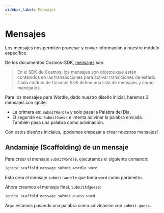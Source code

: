 ```yaml
---
sidebar_label: Mensajes
---
```


# Mensajes

Los mensajes nos permiten procesar y enviar información a nuestro módulo específico.

De los documentos Cosmos-SDK, [mensajes](https://docs.cosmos.network/master/building-modules/messages-and-queries.html#messages) son:

> En el SDK de Cosmos, los mensajes son objetos que están contenidos en las transacciones para activar transiciones de estado. Cada módulo de Cosmos SDK define una lista de mensajes y cómo manejarlos.

Para los mensajes para Wordle, dado nuestro diseño inicial, haremos 2 mensajes con ignite.

* La primera es: `SubmitWordle` y solo pasa la Palabra del Día.
* El segundo es: `SubmitGuess` e intenta adivinar la palabra enviada. También pasa una palabra como adivinación.

Con estos diseños iniciales, ¡podemos empezar a crear nuestros mensajes!

## Andamiaje (Scaffolding) de un mensaje

Para crear el mensaje `SubmitWordle`, ejecutamos el siguiente comando:

```sh
ignite scaffold message submit-wordle word
```

Esto crea el mensaje `submit-wordle` que toma `word` como parámetro.

Ahora creamos el mensaje final, `SubmitAdguess`:

```sh
ignite scaffold message submit-guess word
```

Aquí estamos pasando una palabra como adivinación con `submit-guess`.
